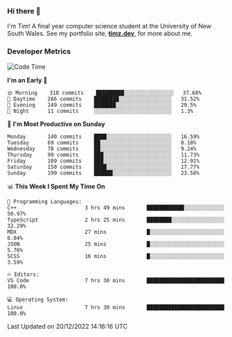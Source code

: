### Hi there 👋

I'm Tim! A final year computer science student at the University of New South
Wales. See my portfolio site, <strong><a href="https://timz.dev">timz.dev</a></strong>,
for more about me.

### Developer Metrics

<!-- [![Top Languages](https://github-readme-stats.vercel.app/api/wakatime?username=Tymotex&langs_count=5&custom_title=Top%205%20Languages&hide=Other&theme=material-palenight)](https://github.com/anuraghazra/github-readme-stats) -->

<!--START_SECTION:waka-->
![Code Time](http://img.shields.io/badge/Code%20Time-1%2C122%20hrs%2025%20mins-blue)

**I'm an Early 🐤** 

```text
🌞 Morning    318 commits    █████████░░░░░░░░░░░░░░░░   37.68% 
🌆 Daytime    266 commits    ████████░░░░░░░░░░░░░░░░░   31.52% 
🌃 Evening    249 commits    ███████░░░░░░░░░░░░░░░░░░   29.5% 
🌙 Night      11 commits     ░░░░░░░░░░░░░░░░░░░░░░░░░   1.3%

```
📅 **I'm Most Productive on Sunday** 

```text
Monday       140 commits    ████░░░░░░░░░░░░░░░░░░░░░   16.59% 
Tuesday      69 commits     ██░░░░░░░░░░░░░░░░░░░░░░░   8.18% 
Wednesday    78 commits     ██░░░░░░░░░░░░░░░░░░░░░░░   9.24% 
Thursday     99 commits     ███░░░░░░░░░░░░░░░░░░░░░░   11.73% 
Friday       109 commits    ███░░░░░░░░░░░░░░░░░░░░░░   12.91% 
Saturday     150 commits    ████░░░░░░░░░░░░░░░░░░░░░   17.77% 
Sunday       199 commits    ██████░░░░░░░░░░░░░░░░░░░   23.58%

```


📊 **This Week I Spent My Time On** 

```text
💬 Programming Languages: 
C++                      3 hrs 49 mins       ████████████░░░░░░░░░░░░░   50.97% 
TypeScript               2 hrs 25 mins       ████████░░░░░░░░░░░░░░░░░   32.29% 
MDX                      27 mins             █░░░░░░░░░░░░░░░░░░░░░░░░   6.04% 
JSON                     25 mins             █░░░░░░░░░░░░░░░░░░░░░░░░   5.76% 
SCSS                     16 mins             █░░░░░░░░░░░░░░░░░░░░░░░░   3.59%

🔥 Editors: 
VS Code                  7 hrs 30 mins       █████████████████████████   100.0%

💻 Operating System: 
Linux                    7 hrs 30 mins       █████████████████████████   100.0%

```


 Last Updated on 20/12/2022 14:16:16 UTC
<!--END_SECTION:waka-->

<!-- [![Tymotex's GitHub stats](https://github-readme-stats.vercel.app/api?username=Tymotex)](https://github.com/anuraghazra/github-readme-stats) -->
